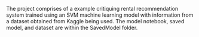 The project comprises of a example critiquing rental recommendation system trained using an SVM machine learning model with information from a dataset obtained from Kaggle being used.
The model notebook, saved model, and dataset are within the SavedModel folder.
